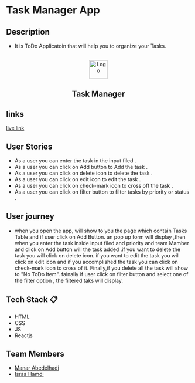 # Task Manager App

## Description
- It is ToDo Applicatoin that will help you to organize your Tasks.

<br />
<div align="center">
  <a href="https://github.com/github_username/repo_name">
    <img src="https://mdbcdn.b-cdn.net/img/Photos/new-templates/bootstrap-todo-list/check1.webp" alt="Logo" width="50" height="50">
  </a>
  <h2>Task Manager</h2>
</div>

## links
[live link](https://deploy-preview-12--superb-sable-479a90.netlify.app/)

## User Stories 
- As a user you can enter the task in the input filed .
- As a user you can click on Add button to Add  the task .
- As a user you can click on delete icon to delete the task .
- As a user you can click on edit icon to edit the task .
- As a user you can click on check-mark icon to cross off the task .
- As a user you can click on  filter button to filter tasks by priority or status .


## User journey  

- when you open the app, will show to you the page which contain Tasks Table and if user click on Add 
  Button. an pop up form will display ,then when you enter the task inside input filed and priority and team Mamber and click on Add button will the task added .if you want to delete the task you will click on delete icon. if you want to edit the task you will click on edit icon and if you accomplished the task you can click on check-mark icon to cross of it. Finally,if you delete all the task will show to "No ToDo Item". fainally if user click on filter button and select one of the filter option , the filtered taks will display. 
 

## Tech Stack :clipboard: 
- HTML
- CSS
- JS
- Reactjs

## Team Members  
- [Manar Abedelhadi](https://github.com/manar-abed)
- [Israa Hamdi](https://github.com/IsraaHamdi)
